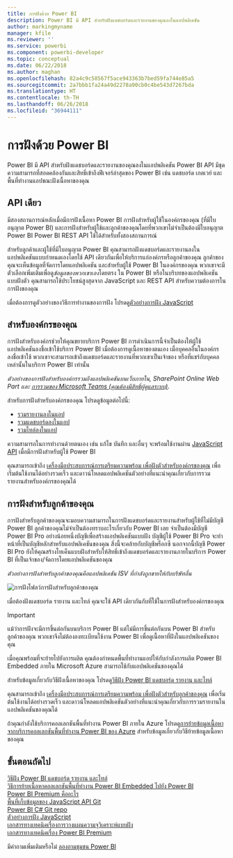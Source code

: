 ```yaml
---
title: การฝังด้วย Power BI
description: Power BI มี API สำหรับฝังแดชบอร์ดและรายงานของคุณลงในแอปพลิเคชัน
author: markingmyname
manager: kfile
ms.reviewer: ''
ms.service: powerbi
ms.component: powerbi-developer
ms.topic: conceptual
ms.date: 06/22/2018
ms.author: maghan
ms.openlocfilehash: 82a4c9c58567f5ace943363b7bed59fa744e85a5
ms.sourcegitcommit: 2a7bbb1fa24a49d2278a90cb0c4be543d7267bda
ms.translationtype: HT
ms.contentlocale: th-TH
ms.lasthandoff: 06/26/2018
ms.locfileid: "36944111"
---
```

# <a name="embedding-with-power-bi"></a>การฝังด้วย Power BI
Power BI มี API สำหรับฝังแดชบอร์ดและรายงานของคุณลงในแอปพลิเคชัน Power BI API มีชุดความสามารถที่สอดคล้องกันและสิทธิ์เข้าถึงฟีเจอร์ล่าสุดของ Power BI เช่น แดชบอร์ด เกตเวย์ และพื้นที่ทำงานแอปขณะฝังเนื้อหาของคุณ

## <a name="a-single-api"></a>API เดียว
มีสองสถานการณ์หลักเมื่อมีการฝังเนื้อหา Power BI  การฝังสำหรับผู้ใช้ในองค์กรของคุณ (ที่มีใบอนุญาต Power BI) และการฝังสำหรับผู้ใช้และลูกค้าของคุณโดยที่พวกเขาไม่จำเป็นต้องมีใบอนุญาต Power BI Power BI REST API ใช้ได้สำหรับทั้งสองสถานการณ์ 

สำหรับลูกค้าและผู้ใช้ที่มีใบอนุญาต Power BI คุณสามารถฝังแดชบอร์ดและรายงานลงในแอปพลิเคชันแบบกำหนดเองโดยใช้ API เดียวกันเพื่อให้บริการแก่องค์กรหรือลูกค้าของคุณ ลูกค้าของคุณจะเห็นข้อมูลที่จัดการโดยแอปพลิเคชัน และสำหรับผู้ใช้ Power BI ในองค์กรของคุณ พวกเขาจะมีตัวเลือกเพิ่มเติมเพื่อดู*ข้อมูลของพวกเขาเอง*โดยตรง ใน Power BI หรือในบริบทของแอปพลิเคชันแบบฝังตัว คุณสามารถใช้ประโยชน์สูงสุดจาก JavaScript และ REST API สำหรับความต้องการในการฝังของคุณ

เมื่อต้องการดูตัวอย่างของวิธีการทำงานของการฝัง โปรดดู[ตัวอย่างการฝัง JavaScript](https://microsoft.github.io/PowerBI-JavaScript/demo/)

## <a name="embedding-for-your-organization"></a>สำหรับองค์กรของคุณ
การฝังสำหรับองค์กรช่วยให้คุณขยายบริการ Power BI การดำเนินการนี้จำเป็นต้องให้ผู้ใช้แอปพลิเคชันลงชื่อเข้าใช้บริการ Power BI เมื่อต้องการดูเนื้อหาของตนเอง เมื่อบุคคลอื่นในองค์กรลงชื่อเข้าใช้ พวกเขาจะสามารถเข้าถึงแดชบอร์ดและรายงานที่พวกเขาเป็นเจ้าของ หรือที่แชร์กับบุคคลเหล่านั้นในบริการ Power BI เท่านั้น 

*ตัวอย่างของการฝังสำหรับองค์กรรวมถึงแอปพลิเคชันบนเว็บภายใน, SharePoint Online Web Part และ [การรวมของ Microsoft Teams (คุณต้องมีสิทธิ์ผู้ดูแลระบบ)](https://powerbi.microsoft.com/en-us/blog/power-bi-teams-up-with-microsoft-teams/).*

สำหรับการฝังสำหรับองค์กรของคุณ โปรดดูข้อมูลต่อไปนี้:

* [รวมรายงานลงในแอป](integrate-report.md)
* [รวมแดชบอร์ดลงในแอป](integrate-dashboard.md)
* [รวมไทล์ลงในแอป](integrate-tile.md)

ความสามารถในการทำงานด้วยตนเอง เช่น แก้ไข บันทึก และอื่นๆ จะพร้อมใช้งานผ่าน [JavaScript API](https://github.com/Microsoft/PowerBI-JavaScript) เมื่อมีการฝังสำหรับผู้ใช้ Power BI

คุณสามารถเข้าถึง [เครื่องมือประสบการณ์การเตรียมความพร้อม เพื่อฝังตัวสำหรับองค์กรของคุณ](https://aka.ms/embedsetup/UserOwnsData) เพื่อเริ่มต้นใช้งานได้อย่างรวดเร็ว และดาวน์โหลดแอปพลิเคชันตัวอย่างที่แนะนำคุณเกี่ยวกับการรวมรายงานสำหรับองค์กรของคุณได้

## <a name="embedding-for-your-customers"></a>การฝังสำหรับลูกค้าของคุณ
การฝังสำหรับลูกค้าของคุณจะมอบความสามารถในการฝังแดชบอร์ดและรายงานสำหรับผู้ใช้ที่ไม่มีบัญชี Power BI ลูกค้าของคุณไม่จำเป็นต้องทราบอะไรเกี่ยวกับ Power BI เลย จำเป็นต้องมีบัญชี Power BI Pro อย่างน้อยหนึ่งบัญชีเพื่อสร้างแอปพลิเคชันแบบฝัง บัญชีผู้ใช้ Power BI Pro จะทำหน้าที่เป็นบัญชีหลักสำหรับแอปพลิเคชันของคุณ สิ่งนี้จะคล้ายกับบัญชีพร็อกซี นอกจากนี้บัญชี Power BI Pro ยังให้คุณสร้างโทเค็นแบบฝังสำหรับให้สิทธิ์เข้าถึงแดชบอร์ดและรายงานภายในบริการ Power BI ที่เป็นเจ้าของ/จัดการโดยแอปพลิเคชันของคุณ 

*ตัวอย่างการฝังสำหรับลูกค้าของคุณคือแอปพลิเคชัน ISV ที่กำลังถูกขายให้กับบริษัทอื่น*

![การฝังโฟลว์การฝังสำหรับลูกค้าของคุณ](media/embedding/powerbi-embed-flow.png)

เมื่อต้องฝังแดชบอร์ด รายงาน และไทล์ คุณจะใช้ API เดียวกันกับที่ใช้ในการฝังสำหรับองค์กรของคุณ

> [!IMPORTANT]
> แม้ว่าการฝังจะมีการขึ้นต่อกันบนบริการ Power BI แต่ไม่มีการขึ้นต่อกันบน Power BI สำหรับลูกค้าของคุณ พวกเขาจึงไม่ต้องลงทะเบียนใช้งาน Power BI เพื่อดูเนื้อหาที่ฝังในแอปพลิเคชันของคุณ
> 

เมื่อคุณพร้อมที่จะย้ายไปยังการผลิต คุณต้องกำหนดพื้นที่ทำงานแอปให้กับกำลังการผลิต Power BI Embedded ภายใน Microsoft Azure สามารถใช้กับแอปพลิเคชันของคุณได้

สำหรับข้อมูลเกี่ยวกับวิธีฝังเนื้อหาของคุณ โปรดดู[วิธีฝัง Power BI แดชบอร์ด รายงาน และไทล์](embedding-content.md)

คุณสามารถเข้าถึง [เครื่องมือประสบการณ์การเตรียมความพร้อม เพื่อฝังตัวสำหรับลูกค้าของคุณ](https://aka.ms/embedsetup/AppOwnsData) เพื่อเริ่มต้นใช้งานได้อย่างรวดเร็ว และดาวน์โหลดแอปพลิเคชันตัวอย่างที่แนะนำคุณเกี่ยวกับการรวมรายงานในแอปพลิเคชันของคุณได้

ถ้าคุณกำลังใช้บริการคอลเลกชันพื้นที่ทำงาน Power BI ภายใน Azure โปรดดู[การย้ายข้อมูลเนื้อหาจากบริการคอลเลกชันพื้นที่ทำงาน Power BI ของ Azure](migrate-from-powerbi-embedded.md) สำหรับข้อมูลเกี่ยวกับวิธีย้ายข้อมูลเนื้อหาของคุณ

## <a name="next-steps"></a>ขั้นตอนถัดไป
[วิธีฝัง Power BI แดชบอร์ด รายงาน และไทล์](embedding-content.md)  
[วิธีการย้ายเนื้อหาคอลเลกชันพื้นที่ทำงาน Power BI Embedded ไปยัง Power BI](migrate-from-powerbi-embedded.md)  
[Power BI Premium คืออะไร](../service-premium.md)  
[พื้นที่เก็บข้อมูลของ JavaScript API Git](https://github.com/Microsoft/PowerBI-JavaScript)  
[Power BI C# Git repo](https://github.com/Microsoft/PowerBI-CSharp)  
[ตัวอย่างการฝัง JavaScript](https://microsoft.github.io/PowerBI-JavaScript/demo/)  
[เอกสารทางเทคนิคเรื่องการวางแผนความจุวิเคราะห์แบบฝัง](https://aka.ms/pbiewhitepaper)  
[เอกสารทางเทคนิคเรื่อง Power BI Premium](https://aka.ms/pbipremiumwhitepaper)  

มีคำถามเพิ่มเติมหรือไม่ [ลองถามชุมชน Power BI](http://community.powerbi.com/)

